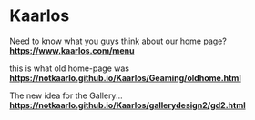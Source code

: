 # Kaarlos
Need to know what you guys think about our home page?
**https://www.kaarlos.com/menu**

this is what old home-page was 
**https://notkaarlo.github.io/Kaarlos/Geaming/oldhome.html**

The new idea for the Gallery...
**https://notkaarlo.github.io/Kaarlos/gallerydesign2/gd2.html**
